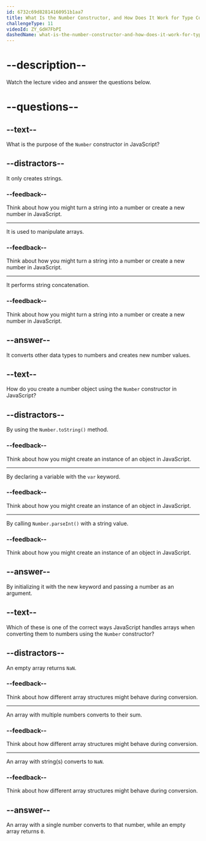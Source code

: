 ```yaml
---
id: 6732c69d82814160951b1aa7
title: What Is the Number Constructor, and How Does It Work for Type Coercion?
challengeType: 11
videoId: ZY_GdH7FbPI
dashedName: what-is-the-number-constructor-and-how-does-it-work-for-type-coercion
---
```


# --description--

Watch the lecture video and answer the questions below.

# --questions--

## --text--

What is the purpose of the `Number` constructor in JavaScript?

## --distractors--

It only creates strings.

### --feedback--

Think about how you might turn a string into a number or create a new number in JavaScript.

---

It is used to manipulate arrays.

### --feedback--

Think about how you might turn a string into a number or create a new number in JavaScript.

---

It performs string concatenation.

### --feedback--

Think about how you might turn a string into a number or create a new number in JavaScript.

## --answer--

It converts other data types to numbers and creates new number values.

## --text--

How do you create a number object using the `Number` constructor in JavaScript?

## --distractors--

By using the `Number.toString()` method.

### --feedback--

Think about how you might create an instance of an object in JavaScript.

---

By declaring a variable with the `var` keyword.

### --feedback--

Think about how you might create an instance of an object in JavaScript.

---

By calling `Number.parseInt()` with a string value.

### --feedback--

Think about how you might create an instance of an object in JavaScript.

## --answer--

By initializing it with the new keyword and passing a number as an argument.

## --text--

Which of these is one of the correct ways JavaScript handles arrays when converting them to numbers using the `Number` constructor?

## --distractors--

An empty array returns `NaN`.

### --feedback--

Think about how different array structures might behave during conversion.

---

An array with multiple numbers converts to their sum.

### --feedback--

Think about how different array structures might behave during conversion.

---

An array with string(s) converts to `NaN`.

### --feedback--

Think about how different array structures might behave during conversion.

## --answer--

An array with a single number converts to that number, while an empty array returns `0`.

